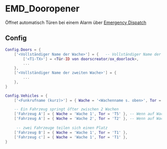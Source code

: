 # EMD_Dooropener

Öffnet automatisch Türen bei einem Alarm über [Emergency Dispatch](https://shop.loverp-scripts.de/package/4887641)

## Config

```lua
Config.Doors = {
    ['<Vollständiger Name der Wache>'] = {   -- Vollständiger Name der Wache
        ['<T1-TX>'] = <Tür-ID von doorscreator/ox_doorlock>,
        ...
    },
    ['<Vollständiger Name der zweiten Wache>'] = {
        ...
    },
}

Config.Vehicles = {
    ['<Funkrufname (kurz)>'] = { Wache = '<Wachenname s. oben>', Tor = '<T1-TX>' },

    -- Ein Fahrzeug springt öfter zwischen 2 Wachen
    ['Fahrzeug A'] = { Wache = 'Wache 1', Tor = 'T5' }, -- Wenn auf Wache 1 stationiert Tor 5
    ['Fahrzeug A'] = { Wache = 'Wache 2', Tor = 'T2' }, -- Wenn auf Wache 2 stationiert Tor 2
    
     -- zwei Fahrzeuge teilen sich einen Platz
    ['Fahrzeug B'] = { Wache = 'Wache 1', Tor = 'T1' },
    ['Fahrzeug c'] = { Wache = 'Wache 1', Tor = 'T1' },
}
```
